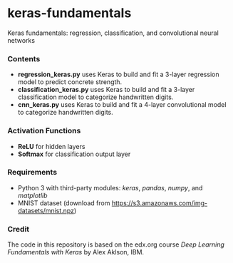 # keras-fundamentals
Keras fundamentals: regression, classification, and convolutional neural networks

### Contents
- **regression_keras.py** uses Keras to build and fit a 3-layer regression model to predict concrete strength.
- **classification_keras.py** uses Keras to build and fit a 3-layer classification model to categorize handwritten digits.
- **cnn_keras.py** uses Keras to build and fit a 4-layer convolutional model to categorize handwritten digits.

### Activation Functions
- **ReLU** for hidden layers
- **Softmax** for classification output layer

### Requirements
- Python 3 with third-party modules: *keras*, *pandas*, *numpy*, and *matplotlib*
- MNIST dataset (download from https://s3.amazonaws.com/img-datasets/mnist.npz)

### Credit
The code in this repository is based on the edx.org course *Deep Learning Fundamentals with Keras* by Alex Aklson, IBM.
